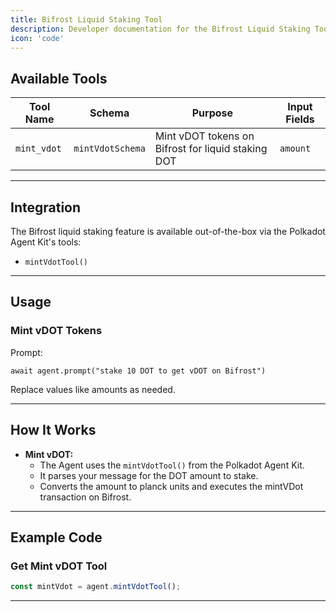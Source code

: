 ```yaml
---
title: Bifrost Liquid Staking Tool
description: Developer documentation for the Bifrost Liquid Staking Tool API using Polkadot Agent Kit
icon: 'code'  
---
```


## Available Tools

| Tool Name | Schema | Purpose | Input Fields |
|-----------|--------|---------|--------------|
| `mint_vdot` | `mintVdotSchema` | Mint vDOT tokens on Bifrost for liquid staking DOT | `amount` |

---

## Integration

The Bifrost liquid staking feature is available out-of-the-box via the Polkadot Agent Kit's tools:
- `mintVdotTool()`

---

## Usage

### Mint vDOT Tokens
Prompt: 
```
await agent.prompt("stake 10 DOT to get vDOT on Bifrost")
```

Replace values like amounts as needed.

---

## How It Works

- **Mint vDOT:**
  - The Agent uses the `mintVdotTool()` from the Polkadot Agent Kit.
  - It parses your message for the DOT amount to stake.
  - Converts the amount to planck units and executes the mintVDot transaction on Bifrost.

---

## Example Code

### Get Mint vDOT Tool

```ts
const mintVdot = agent.mintVdotTool();
```

---